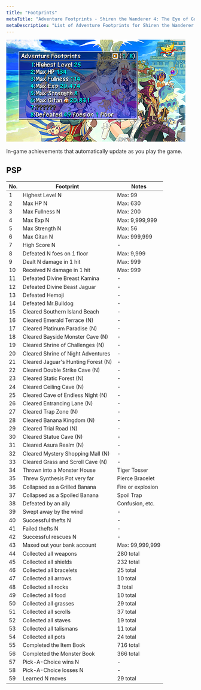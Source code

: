 ```yaml
---
title: "Footprints"
metaTitle: "Adventure Footprints - Shiren the Wanderer 4: The Eye of God Wiki"
metaDescription: "List of Adventure Footprints for Shiren the Wanderer 4: The Eye of God and the Devil's Navel."
---
```


<div class="pageTopImage screenshot">
  <img src="../images/other/adventure_footprints.png"/>
</div>

In-game achievements that automatically update as you play the game.

## PSP

|No.|Footprint|Notes|
|-|-|-|
|1|Highest Level N|Max: 99|
|2|Max HP N|Max: 630|
|3|Max Fullness N|Max: 200|
|4|Max Exp N|Max: 9,999,999|
|5|Max Strength N|Max: 56|
|6|Max Gitan N|Max: 999,999|
|7|High Score N|-|
|8|Defeated N foes on 1 floor|Max: 9,999|
|9|Dealt N damage in 1 hit|Max: 999|
|10|Received N damage in 1 hit|Max: 999|
|11|Defeated Divine Breast Kamina|-|
|12|Defeated Divine Beast Jaguar|-|
|13|Defeated Hemoji|-|
|14|Defeated Mr.Bulldog|-|
|15|Cleared Southern Island Beach|-|
|16|Cleared Emerald Terrace (N)|-|
|17|Cleared Platinum Paradise (N)|-|
|18|Cleared Bayside Monster Cave (N)|-|
|19|Cleared Shrine of Challenges (N)|-|
|20|Cleared Shrine of Night Adventures|-|
|21|Cleared Jaguar's Hunting Forest (N)|-|
|22|Cleared Double Strike Cave (N)|-|
|23|Cleared Static Forest (N)|-|
|24|Cleared Ceiling Cave (N)|-|
|25|Cleared Cave of Endless Night (N)|-|
|26|Cleared Entrancing Lane (N)|-|
|27|Cleared Trap Zone (N)|-|
|28|Cleared Banana Kingdom (N)|-|
|29|Cleared Trial Road (N)|-|
|30|Cleared Statue Cave (N)|-|
|31|Cleared Asura Realm (N)|-|
|32|Cleared Mystery Shopping Mall (N)|-|
|33|Cleared Grass and Scroll Cave (N)|-|
|34|Thrown into a Monster House|Tiger Tosser|
|35|Threw Synthesis Pot very far|Pierce Bracelet|
|36|Collapsed as a Grilled Banana|Fire or explosion|
|37|Collapsed as a Spoiled Banana|Spoil Trap|
|38|Defeated by an ally|Confusion, etc.|
|39|Swept away by the wind|-|
|40|Successful thefts N|-|
|41|Failed thefts N|-|
|42|Successful rescues N|-|
|43|Maxed out your bank account|Max: 99,999,999|
|44|Collected all weapons|280 total|
|45|Collected all shields|232 total|
|46|Collected all bracelets|25 total|
|47|Collected all arrows|10 total|
|48|Collected all rocks|3 total|
|49|Collected all food|10 total|
|50|Collected all grasses|29 total|
|51|Collected all scrolls|37 total|
|52|Collected all staves|19 total|
|53|Collected all talismans|11 total|
|54|Collected all pots|24 total|
|55|Completed the Item Book|716 total|
|56|Completed the Monster Book|366 total|
|57|Pick-A-Choice wins N|-|
|58|Pick-A-Choice losses N|-|
|59|Learned N moves|29 total|
